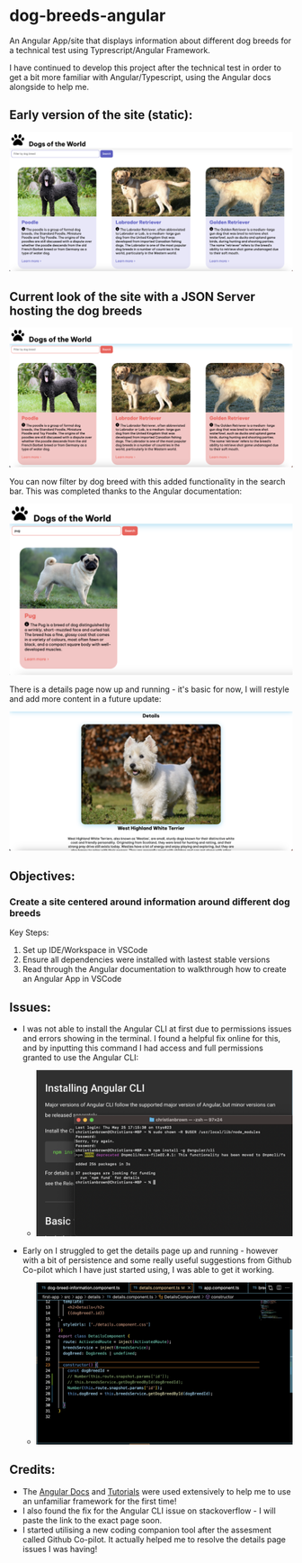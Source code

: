 # dog-breeds-angular
An Angular App/site that displays information about different dog breeds for a technical test using Typrescript/Angular Framework.

I have continued to develop this project after the technical test in order to get a bit more familiar with Angular/Typescript, using the Angular docs alongside to help me.

## Early version of the site (static):

![Old Site Screenshot](./first-app/src/assets/readme_images/site-v1.0.png)

## Current look of the site with a JSON Server hosting the dog breeds

![Current site Screenshot](./first-app/src/assets/readme_images/current-look.png)

You can now filter by dog breed with this added functionality in the search bar. This was completed thanks to the Angular documentation:

![Filtering](./first-app/src/assets/readme_images/filtering.png)

There is a details page now up and running - it's basic for now, I will restyle and add more content in a future update:

![Details Page](./first-app/src/assets/readme_images/details-page-v1.0.png)

## Objectives:

###  Create a site centered around information around different dog breeds

Key Steps: 
1. Set up IDE/Workspace in VSCode
2. Ensure all dependencies were installed with lastest stable versions
3. Read through the Angular documentation to walkthrough how to create an Angular App in VSCode


## Issues:

- I was not able to install the Angular CLI at first due to permissions issues and errors showing in the terminal. I found a helpful fix online for this, and by inputting this command I had access and full permissions granted to use the Angular CLI:
    - ![Angular CLI issue](./first-app/src/assets/readme_images/Screenshot%202023-05-25%20at%2017.19.24.png)

- Early on I struggled to get the details page up and running - however with a bit of persistence and some really useful suggestions from Github Co-pilot which I have just started using, I was able to get it working.
    - ![Old code commented out vs new code](./first-app/src/assets/readme_images/details-fix.png)


## Credits:

- The [Angular Docs](https://angular.io/docs) and [Tutorials](https://angular.io/tutorial/first-app) were used extensively to help me to use an unfamiliar framework for the first time!
- I also found the fix for the Angular CLI issue on stackoverflow - I will paste the link to the exact page soon.
- I started utilising a new coding companion tool after the assesment called Github Co-pilot. It actually helped me to resolve the details page issues I was having!
